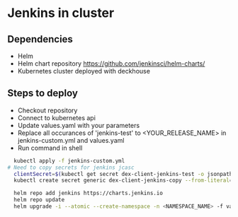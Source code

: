# Jenkins in cluster

## Dependencies
* Helm
* Helm chart repository https://github.com/jenkinsci/helm-charts/
* Kubernetes cluster deployed with deckhouse

## Steps to deploy

* Checkout repository
* Connect to kubernetes api
* Update values.yaml with your parameters
* Replace all occurances of 'jenkins-test' to <YOUR_RELEASE_NAME> in jenkins-custom.yml and values.yaml
* Run command in shell
``` sh
  kubectl apply -f jenkins-custom.yml
# Need to copy secrets for jenkins jcasc
  clientSecret=$(kubectl get secret dex-client-jenkins-test -o jsonpath='{.data.clientSecret}' -n jenkins-test | base64 -d)
  kubectl create secret generic dex-client-jenkins-copy --from-literal='clientsecret='$clientSecret -n jenkins-test

  helm repo add jenkins https://charts.jenkins.io
  helm repo update
  helm upgrade -i --atomic --create-namespace -n <NAMESPACE_NAME> -f values.yaml <RELEASE_NAME>  jenkins/jenkins
```


